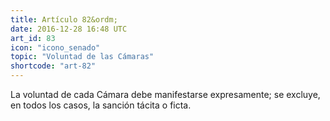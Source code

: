 ```yaml
---
title: Artículo 82&ordm;
date: 2016-12-28 16:48 UTC
art_id: 83
icon: "icono_senado"
topic: "Voluntad de las Cámaras"
shortcode: "art-82"
---
```

La voluntad de cada Cámara debe manifestarse expresamente; se excluye, en todos los casos, la sanción tácita o ficta.

